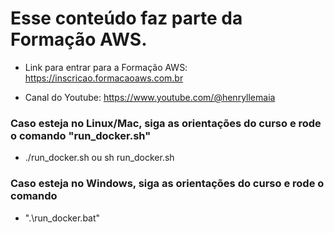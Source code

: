# Esse conteúdo faz parte da Formação AWS.

- Link para entrar para a Formação AWS: https://inscricao.formacaoaws.com.br

- Canal do Youtube: https://www.youtube.com/@henryllemaia

### Caso esteja no Linux/Mac, siga as orientações do curso e rode o comando "run_docker.sh"

- ./run_docker.sh ou sh run_docker.sh



### Caso esteja no Windows, siga as orientações do curso e rode o comando 
- ".\run_docker.bat"